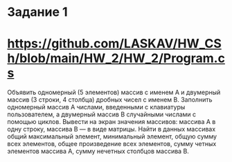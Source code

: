 #                               Задание 1
# https://github.com/LASKAV/HW_CSh/blob/main/HW_2/HW_2/Program.cs
Объявить одномерный (5 элементов) массив с именем A и двумерный массив
(3 строки, 4 столбца) дробных чисел с именем B. Заполнить одномерный
массив А числами, введенными с клавиатуры пользователем, а двумерный
массив В случайными числами с помощью циклов. Вывести на экран значения
массивов: массива А в одну строку, массива В — в виде матрицы.
Найти в данных массивах общий максимальный элемент, минимальный элемент, общую
сумму всех элементов, общее произведение всех элементов, сумму четных
элементов массива А, сумму нечетных столбцов массива В.
